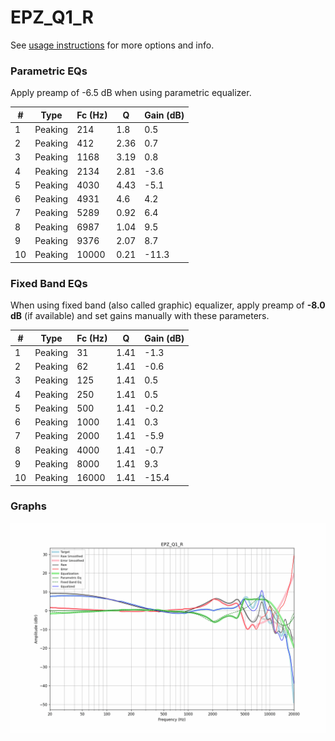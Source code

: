# EPZ_Q1_R
See [usage instructions](https://github.com/jaakkopasanen/AutoEq#usage) for more options and info.

### Parametric EQs
Apply preamp of -6.5 dB when using parametric equalizer.

|   # | Type    |   Fc (Hz) |    Q |   Gain (dB) |
|-----|---------|-----------|------|-------------|
|   1 | Peaking |       214 | 1.8  |         0.5 |
|   2 | Peaking |       412 | 2.36 |         0.7 |
|   3 | Peaking |      1168 | 3.19 |         0.8 |
|   4 | Peaking |      2134 | 2.81 |        -3.6 |
|   5 | Peaking |      4030 | 4.43 |        -5.1 |
|   6 | Peaking |      4931 | 4.6  |         4.2 |
|   7 | Peaking |      5289 | 0.92 |         6.4 |
|   8 | Peaking |      6987 | 1.04 |         9.5 |
|   9 | Peaking |      9376 | 2.07 |         8.7 |
|  10 | Peaking |     10000 | 0.21 |       -11.3 |

### Fixed Band EQs
When using fixed band (also called graphic) equalizer, apply preamp of **-8.0 dB** (if available) and set gains manually with these parameters.

|   # | Type    |   Fc (Hz) |    Q |   Gain (dB) |
|-----|---------|-----------|------|-------------|
|   1 | Peaking |        31 | 1.41 |        -1.3 |
|   2 | Peaking |        62 | 1.41 |        -0.6 |
|   3 | Peaking |       125 | 1.41 |         0.5 |
|   4 | Peaking |       250 | 1.41 |         0.5 |
|   5 | Peaking |       500 | 1.41 |        -0.2 |
|   6 | Peaking |      1000 | 1.41 |         0.3 |
|   7 | Peaking |      2000 | 1.41 |        -5.9 |
|   8 | Peaking |      4000 | 1.41 |        -0.7 |
|   9 | Peaking |      8000 | 1.41 |         9.3 |
|  10 | Peaking |     16000 | 1.41 |       -15.4 |

### Graphs
![](./EPZ_Q1_R.png)

